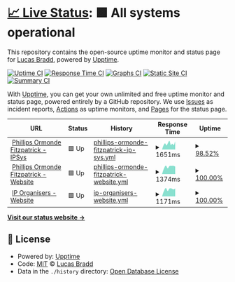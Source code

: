 # [📈 Live Status](https://Aclsu.github.io/pof-status): <!--live status--> **🟩 All systems operational**

This repository contains the open-source uptime monitor and status page for [Lucas Bradd](https://Aclsu.github.io/pof-status), powered by [Upptime](https://github.com/upptime/upptime).

[![Uptime CI](https://github.com/Aclsu/pof-status/workflows/Uptime%20CI/badge.svg)](https://github.com/Aclsu/pof-status/actions?query=workflow%3A%22Uptime+CI%22)
[![Response Time CI](https://github.com/Aclsu/pof-status/workflows/Response%20Time%20CI/badge.svg)](https://github.com/Aclsu/pof-status/actions?query=workflow%3A%22Response+Time+CI%22)
[![Graphs CI](https://github.com/Aclsu/pof-status/workflows/Graphs%20CI/badge.svg)](https://github.com/Aclsu/pof-status/actions?query=workflow%3A%22Graphs+CI%22)
[![Static Site CI](https://github.com/Aclsu/pof-status/workflows/Static%20Site%20CI/badge.svg)](https://github.com/Aclsu/pof-status/actions?query=workflow%3A%22Static+Site+CI%22)
[![Summary CI](https://github.com/Aclsu/pof-status/workflows/Summary%20CI/badge.svg)](https://github.com/Aclsu/pof-status/actions?query=workflow%3A%22Summary+CI%22)

With [Upptime](https://upptime.js.org), you can get your own unlimited and free uptime monitor and status page, powered entirely by a GitHub repository. We use [Issues](https://github.com/Aclsu/pof-status/issues) as incident reports, [Actions](https://github.com/Aclsu/pof-status/actions) as uptime monitors, and [Pages](https://Aclsu.github.io/pof-status) for the status page.

<!--start: status pages-->
<!-- This summary is generated by Upptime (https://github.com/upptime/upptime) -->
<!-- Do not edit this manually, your changes will be overwritten -->
<!-- prettier-ignore -->
| URL | Status | History | Response Time | Uptime |
| --- | ------ | ------- | ------------- | ------ |
| <img alt="" src="https://ipsys.pof.com.au/dist/images/favicon.ico" height="13"> [Phillips Ormonde Fitzpatrick - IPSys](https://ipsys.pof.com.au) | 🟩 Up | [phillips-ormonde-fitzpatrick-ip-sys.yml](https://github.com/Aclsu/pof-status/commits/HEAD/history/phillips-ormonde-fitzpatrick-ip-sys.yml) | <details><summary><img alt="Response time graph" src="./graphs/phillips-ormonde-fitzpatrick-ip-sys/response-time-week.png" height="20"> 1651ms</summary><br><a href="https://status.pof.com.au/history/phillips-ormonde-fitzpatrick-ip-sys"><img alt="Response time 2274" src="https://img.shields.io/endpoint?url=https%3A%2F%2Fraw.githubusercontent.com%2FAclsu%2Fpof-status%2FHEAD%2Fapi%2Fphillips-ormonde-fitzpatrick-ip-sys%2Fresponse-time.json"></a><br><a href="https://status.pof.com.au/history/phillips-ormonde-fitzpatrick-ip-sys"><img alt="24-hour response time 1565" src="https://img.shields.io/endpoint?url=https%3A%2F%2Fraw.githubusercontent.com%2FAclsu%2Fpof-status%2FHEAD%2Fapi%2Fphillips-ormonde-fitzpatrick-ip-sys%2Fresponse-time-day.json"></a><br><a href="https://status.pof.com.au/history/phillips-ormonde-fitzpatrick-ip-sys"><img alt="7-day response time 1651" src="https://img.shields.io/endpoint?url=https%3A%2F%2Fraw.githubusercontent.com%2FAclsu%2Fpof-status%2FHEAD%2Fapi%2Fphillips-ormonde-fitzpatrick-ip-sys%2Fresponse-time-week.json"></a><br><a href="https://status.pof.com.au/history/phillips-ormonde-fitzpatrick-ip-sys"><img alt="30-day response time 1569" src="https://img.shields.io/endpoint?url=https%3A%2F%2Fraw.githubusercontent.com%2FAclsu%2Fpof-status%2FHEAD%2Fapi%2Fphillips-ormonde-fitzpatrick-ip-sys%2Fresponse-time-month.json"></a><br><a href="https://status.pof.com.au/history/phillips-ormonde-fitzpatrick-ip-sys"><img alt="1-year response time 2339" src="https://img.shields.io/endpoint?url=https%3A%2F%2Fraw.githubusercontent.com%2FAclsu%2Fpof-status%2FHEAD%2Fapi%2Fphillips-ormonde-fitzpatrick-ip-sys%2Fresponse-time-year.json"></a></details> | <details><summary><a href="https://status.pof.com.au/history/phillips-ormonde-fitzpatrick-ip-sys">98.52%</a></summary><a href="https://status.pof.com.au/history/phillips-ormonde-fitzpatrick-ip-sys"><img alt="All-time uptime 99.58%" src="https://img.shields.io/endpoint?url=https%3A%2F%2Fraw.githubusercontent.com%2FAclsu%2Fpof-status%2FHEAD%2Fapi%2Fphillips-ormonde-fitzpatrick-ip-sys%2Fuptime.json"></a><br><a href="https://status.pof.com.au/history/phillips-ormonde-fitzpatrick-ip-sys"><img alt="24-hour uptime 100.00%" src="https://img.shields.io/endpoint?url=https%3A%2F%2Fraw.githubusercontent.com%2FAclsu%2Fpof-status%2FHEAD%2Fapi%2Fphillips-ormonde-fitzpatrick-ip-sys%2Fuptime-day.json"></a><br><a href="https://status.pof.com.au/history/phillips-ormonde-fitzpatrick-ip-sys"><img alt="7-day uptime 98.52%" src="https://img.shields.io/endpoint?url=https%3A%2F%2Fraw.githubusercontent.com%2FAclsu%2Fpof-status%2FHEAD%2Fapi%2Fphillips-ormonde-fitzpatrick-ip-sys%2Fuptime-week.json"></a><br><a href="https://status.pof.com.au/history/phillips-ormonde-fitzpatrick-ip-sys"><img alt="30-day uptime 99.66%" src="https://img.shields.io/endpoint?url=https%3A%2F%2Fraw.githubusercontent.com%2FAclsu%2Fpof-status%2FHEAD%2Fapi%2Fphillips-ormonde-fitzpatrick-ip-sys%2Fuptime-month.json"></a><br><a href="https://status.pof.com.au/history/phillips-ormonde-fitzpatrick-ip-sys"><img alt="1-year uptime 99.56%" src="https://img.shields.io/endpoint?url=https%3A%2F%2Fraw.githubusercontent.com%2FAclsu%2Fpof-status%2FHEAD%2Fapi%2Fphillips-ormonde-fitzpatrick-ip-sys%2Fuptime-year.json"></a></details>
| <img alt="" src="https://cdn.pof.com.au/app/themes/POF/dist/images/favicon.ico" height="13"> [Phillips Ormonde Fitzpatrick - Website](https://www.pof.com.au) | 🟩 Up | [phillips-ormonde-fitzpatrick-website.yml](https://github.com/Aclsu/pof-status/commits/HEAD/history/phillips-ormonde-fitzpatrick-website.yml) | <details><summary><img alt="Response time graph" src="./graphs/phillips-ormonde-fitzpatrick-website/response-time-week.png" height="20"> 1374ms</summary><br><a href="https://status.pof.com.au/history/phillips-ormonde-fitzpatrick-website"><img alt="Response time 1324" src="https://img.shields.io/endpoint?url=https%3A%2F%2Fraw.githubusercontent.com%2FAclsu%2Fpof-status%2FHEAD%2Fapi%2Fphillips-ormonde-fitzpatrick-website%2Fresponse-time.json"></a><br><a href="https://status.pof.com.au/history/phillips-ormonde-fitzpatrick-website"><img alt="24-hour response time 1317" src="https://img.shields.io/endpoint?url=https%3A%2F%2Fraw.githubusercontent.com%2FAclsu%2Fpof-status%2FHEAD%2Fapi%2Fphillips-ormonde-fitzpatrick-website%2Fresponse-time-day.json"></a><br><a href="https://status.pof.com.au/history/phillips-ormonde-fitzpatrick-website"><img alt="7-day response time 1374" src="https://img.shields.io/endpoint?url=https%3A%2F%2Fraw.githubusercontent.com%2FAclsu%2Fpof-status%2FHEAD%2Fapi%2Fphillips-ormonde-fitzpatrick-website%2Fresponse-time-week.json"></a><br><a href="https://status.pof.com.au/history/phillips-ormonde-fitzpatrick-website"><img alt="30-day response time 1317" src="https://img.shields.io/endpoint?url=https%3A%2F%2Fraw.githubusercontent.com%2FAclsu%2Fpof-status%2FHEAD%2Fapi%2Fphillips-ormonde-fitzpatrick-website%2Fresponse-time-month.json"></a><br><a href="https://status.pof.com.au/history/phillips-ormonde-fitzpatrick-website"><img alt="1-year response time 1315" src="https://img.shields.io/endpoint?url=https%3A%2F%2Fraw.githubusercontent.com%2FAclsu%2Fpof-status%2FHEAD%2Fapi%2Fphillips-ormonde-fitzpatrick-website%2Fresponse-time-year.json"></a></details> | <details><summary><a href="https://status.pof.com.au/history/phillips-ormonde-fitzpatrick-website">100.00%</a></summary><a href="https://status.pof.com.au/history/phillips-ormonde-fitzpatrick-website"><img alt="All-time uptime 99.93%" src="https://img.shields.io/endpoint?url=https%3A%2F%2Fraw.githubusercontent.com%2FAclsu%2Fpof-status%2FHEAD%2Fapi%2Fphillips-ormonde-fitzpatrick-website%2Fuptime.json"></a><br><a href="https://status.pof.com.au/history/phillips-ormonde-fitzpatrick-website"><img alt="24-hour uptime 100.00%" src="https://img.shields.io/endpoint?url=https%3A%2F%2Fraw.githubusercontent.com%2FAclsu%2Fpof-status%2FHEAD%2Fapi%2Fphillips-ormonde-fitzpatrick-website%2Fuptime-day.json"></a><br><a href="https://status.pof.com.au/history/phillips-ormonde-fitzpatrick-website"><img alt="7-day uptime 100.00%" src="https://img.shields.io/endpoint?url=https%3A%2F%2Fraw.githubusercontent.com%2FAclsu%2Fpof-status%2FHEAD%2Fapi%2Fphillips-ormonde-fitzpatrick-website%2Fuptime-week.json"></a><br><a href="https://status.pof.com.au/history/phillips-ormonde-fitzpatrick-website"><img alt="30-day uptime 100.00%" src="https://img.shields.io/endpoint?url=https%3A%2F%2Fraw.githubusercontent.com%2FAclsu%2Fpof-status%2FHEAD%2Fapi%2Fphillips-ormonde-fitzpatrick-website%2Fuptime-month.json"></a><br><a href="https://status.pof.com.au/history/phillips-ormonde-fitzpatrick-website"><img alt="1-year uptime 99.94%" src="https://img.shields.io/endpoint?url=https%3A%2F%2Fraw.githubusercontent.com%2FAclsu%2Fpof-status%2FHEAD%2Fapi%2Fphillips-ormonde-fitzpatrick-website%2Fuptime-year.json"></a></details>
| <img alt="" src="https://cdn.iporganisers.com.au/app/themes/iporganisers/assets/img/favicon.ico" height="13"> [IP Organisers - Website](https://www.iporganisers.com.au) | 🟩 Up | [ip-organisers-website.yml](https://github.com/Aclsu/pof-status/commits/HEAD/history/ip-organisers-website.yml) | <details><summary><img alt="Response time graph" src="./graphs/ip-organisers-website/response-time-week.png" height="20"> 1171ms</summary><br><a href="https://status.pof.com.au/history/ip-organisers-website"><img alt="Response time 1168" src="https://img.shields.io/endpoint?url=https%3A%2F%2Fraw.githubusercontent.com%2FAclsu%2Fpof-status%2FHEAD%2Fapi%2Fip-organisers-website%2Fresponse-time.json"></a><br><a href="https://status.pof.com.au/history/ip-organisers-website"><img alt="24-hour response time 1202" src="https://img.shields.io/endpoint?url=https%3A%2F%2Fraw.githubusercontent.com%2FAclsu%2Fpof-status%2FHEAD%2Fapi%2Fip-organisers-website%2Fresponse-time-day.json"></a><br><a href="https://status.pof.com.au/history/ip-organisers-website"><img alt="7-day response time 1171" src="https://img.shields.io/endpoint?url=https%3A%2F%2Fraw.githubusercontent.com%2FAclsu%2Fpof-status%2FHEAD%2Fapi%2Fip-organisers-website%2Fresponse-time-week.json"></a><br><a href="https://status.pof.com.au/history/ip-organisers-website"><img alt="30-day response time 1250" src="https://img.shields.io/endpoint?url=https%3A%2F%2Fraw.githubusercontent.com%2FAclsu%2Fpof-status%2FHEAD%2Fapi%2Fip-organisers-website%2Fresponse-time-month.json"></a><br><a href="https://status.pof.com.au/history/ip-organisers-website"><img alt="1-year response time 1155" src="https://img.shields.io/endpoint?url=https%3A%2F%2Fraw.githubusercontent.com%2FAclsu%2Fpof-status%2FHEAD%2Fapi%2Fip-organisers-website%2Fresponse-time-year.json"></a></details> | <details><summary><a href="https://status.pof.com.au/history/ip-organisers-website">100.00%</a></summary><a href="https://status.pof.com.au/history/ip-organisers-website"><img alt="All-time uptime 98.81%" src="https://img.shields.io/endpoint?url=https%3A%2F%2Fraw.githubusercontent.com%2FAclsu%2Fpof-status%2FHEAD%2Fapi%2Fip-organisers-website%2Fuptime.json"></a><br><a href="https://status.pof.com.au/history/ip-organisers-website"><img alt="24-hour uptime 100.00%" src="https://img.shields.io/endpoint?url=https%3A%2F%2Fraw.githubusercontent.com%2FAclsu%2Fpof-status%2FHEAD%2Fapi%2Fip-organisers-website%2Fuptime-day.json"></a><br><a href="https://status.pof.com.au/history/ip-organisers-website"><img alt="7-day uptime 100.00%" src="https://img.shields.io/endpoint?url=https%3A%2F%2Fraw.githubusercontent.com%2FAclsu%2Fpof-status%2FHEAD%2Fapi%2Fip-organisers-website%2Fuptime-week.json"></a><br><a href="https://status.pof.com.au/history/ip-organisers-website"><img alt="30-day uptime 100.00%" src="https://img.shields.io/endpoint?url=https%3A%2F%2Fraw.githubusercontent.com%2FAclsu%2Fpof-status%2FHEAD%2Fapi%2Fip-organisers-website%2Fuptime-month.json"></a><br><a href="https://status.pof.com.au/history/ip-organisers-website"><img alt="1-year uptime 98.27%" src="https://img.shields.io/endpoint?url=https%3A%2F%2Fraw.githubusercontent.com%2FAclsu%2Fpof-status%2FHEAD%2Fapi%2Fip-organisers-website%2Fuptime-year.json"></a></details>

<!--end: status pages-->

[**Visit our status website →**](https://Aclsu.github.io/pof-status)

## 📄 License

- Powered by: [Upptime](https://github.com/upptime/upptime)
- Code: [MIT](./LICENSE) © [Lucas Bradd](https://Aclsu.github.io/pof-status)
- Data in the `./history` directory: [Open Database License](https://opendatacommons.org/licenses/odbl/1-0/)
